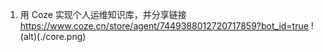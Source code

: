 1. 用 Coze 实现个人运维知识库，并分享链接
https://www.coze.cn/store/agent/7449388012720717859?bot_id=true
!(alt)(./core.png)